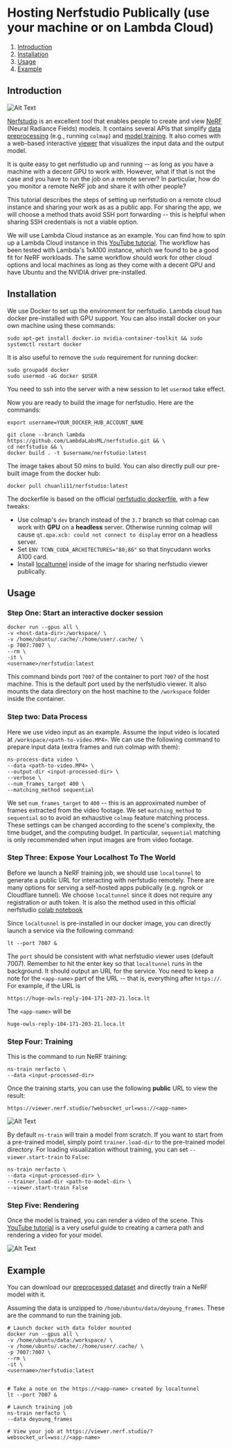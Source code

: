 # Hosting Nerfstudio Publically (use your machine or on Lambda Cloud)

1. [Introduction](#introduction)
2. [Installation](#installation)
3. [Usage](#usage)
4. [Example](#example)


## Introduction

![Alt Text](img/deyoung.gif)



[Nerfstudio](https://docs.nerf.studio/en/latest/) is an excellent tool that enables people to create and view [NeRF](https://arxiv.org/abs/2003.08934) (Neural Radiance Fields) models. It contains several APIs that simplify [data preprocessing](https://docs.nerf.studio/en/latest/quickstart/custom_dataset.html) (e.g., running `colmap`) and [model training](https://docs.nerf.studio/en/latest/quickstart/first_nerf.html). It also comes with a web-based interactive [viewer](https://docs.nerf.studio/en/latest/quickstart/viewer_quickstart.html) that visualizes the input data and the output model.

It is quite easy to get nerfstudio up and running -- as long as you have a machine with a decent GPU to work with. However, what if that is not the case and you have to run the job on a remote server? In particular, how do you monitor a remote NeRF job and share it with other people?

This tutorial describes the steps of setting up nerfstudio on a remote cloud instance and sharing your work as as a public app. For sharing the app, we will choose a method thats avoid SSH port forwarding -- this is helpful when sharing SSH credentials is not a viable option. 

We will use Lambda Cloud instance as an example. You can find how to spin up a Lambda Cloud instance in this [YouTube tutorial](https://www.youtube.com/watch?v=CKxR6ClKstU). The workflow has been tested with Lambda's 1xA100 instance, which we found to be a good fit for NeRF workloads. The same workflow should work for other cloud options and local machines as long as they come with a decent GPU and have Ubuntu and the NVIDIA driver pre-installed.


## Installation

We use Docker to set up the environment for nerfstudio. Lambda cloud has docker pre-installed with GPU support. You can also install docker on your own machine using these commands:

```
sudo apt-get install docker.io nvidia-container-toolkit && sudo systemctl restart docker
```

It is also useful to remove the `sudo` requirement for running docker:

```
sudo groupadd docker
sudo usermod -aG docker $USER
```

You need to ssh into the server with a new session to let `usermod` take effect.  


Now you are ready to build the image for nerfstudio. Here are the commands:

```
export username=YOUR_DOCKER_HUB_ACCOUNT_NAME

git clone --branch lambda https://github.com/LambdaLabsML/nerfstudio.git && \
cd nerfstudio && \
docker build . -t $username/nerfstudio:latest
```

The image takes about 50 mins to build. You can also directly pull our pre-built image from the docker hub:

```
docker pull chuanli11/nerfstudio:latest
```

The dockerfile is based on the official [nerfstudio dockerfile](https://github.com/nerfstudio-project/nerfstudio/blob/main/Dockerfile), with a few tweaks:

* Use colmap's `dev` branch instead of the `3.7` branch so that colmap can work with __GPU__ on a __headless__ server. Otherwise running colmap will cause `qt.qpa.xcb: could not connect to display` error on a headless server.
* Set `ENV TCNN_CUDA_ARCHITECTURES="80;86"` so that tinycudann works A100 card.
* Install [localtunnel](https://github.com/localtunnel/localtunnel) inside of the image for sharing nerfstudio viewer publically.   


## Usage

### Step One: Start an interactive docker session

```
docker run --gpus all \
-v <host-data-dir>:/workspace/ \
-v /home/ubuntu/.cache/:/home/user/.cache/ \
-p 7007:7007 \
--rm \
-it \
<username>/nerfstudio:latest
```

This command binds port `7007` of the container to port `7007` of the host machine. This is the default port used by the nerfstudio viewer. It also mounts the data directory on the host machine to the `/workspace` folder inside the container.

### Step two: Data Process

Here we use video input as an example. Assume the input video is located at `/workspace/<path-to-video.MP4>`. We can use the following command to prepare input data (extra frames and run colmap with them):

```
ns-process-data video \
--data <path-to-video.MP4> \
--output-dir <input-processed-dir> \
--verbose \
--num_frames_target 400 \
--matching_method sequential
```

We set `num_frames_target` to `400` -- this is an approximated number of frames extracted from the video footage. We set `matching_method` to `sequential` so to avoid an exhaustive `colmap` feature matching process. These settings can be changed according to the scene's complexity, the time budget, and the computing budget. In particular, `sequential` matching is only recommended when input images are from video footage.


### Step Three: Expose Your Localhost To The World

Before we launch a NeRF training job, we should use `localtunnel` to generate a public URL for interacting with nerfstudio remotely. There are many options for serving a self-hosted apps publically (e.g. ngrok or Cloudflare tunnel). We choose `localtunnel` since it does not require any registration or auth token. It is also the method used in this official nerfstudio [colab notebook](https://github.com/nerfstudio-project/nerfstudio/blob/main/colab/demo.ipynb)

Since `localtunnel` is pre-installed in our docker image, you can directly launch a service via the following command:

```
lt --port 7007 &
```

The `port` should be consistent with what nerfstudio viewer uses (default 7007). Remember to hit the enter key so that `localtunnel` runs in the background. It should output an URL for the service. You need to keep a note for the `<app-name>` part of the URL -- that is, everything after `https://`. For example, if the URL is 

```
https://huge-owls-reply-104-171-203-21.loca.lt
```

The `<app-name>` will be

```
huge-owls-reply-104-171-203-21.loca.lt
```

### Step Four: Training

This is the command to run NeRF training:

```
ns-train nerfacto \
--data <input-processed-dir>
```

Once the training starts, you can use the following __public__ URL to view the result:

```
https://viewer.nerf.studio/?websocket_url=wss://<app-name>
```

![Alt Text](img/viewer_ui.png)

By default `ns-train` will train a model from scratch. If you want to start from a pre-trained model, simply point `trainer.load-dir` to the pre-trained model directory. For loading visualization without training, you can set `--viewer.start-train` to `False`:

```
ns-train nerfacto \
--data <input-processed-dir> \
--trainer.load-dir <path-to-model-dir> \
--viewer.start-train False
```

### Step Five: Rendering 

Once the model is trained, you can render a video of the scene. This [YouTube tutorial](https://www.youtube.com/watch?v=nSFsugarWzk&t=136s) is a very useful guide to creating a camera path and rendering a video for your model.

![Alt Text](img/viewer_camera_path.png)



## Example

You can download our [preprocessed dataset](https://drive.google.com/file/d/1Nq6lQ8yoS_XiNXA1Zny1mHJqroWcYcT-/view?usp=sharing) and directly train a NeRF model with it. 

Assuming the data is unzipped to `/home/ubuntu/data/deyoung_frames`. These are the command to run the training job.

```
# Launch docker with data folder mounted
docker run --gpus all \
-v /home/ubuntu/data:/workspace/ \
-v /home/ubuntu/.cache/:/home/user/.cache/ \
-p 7007:7007 \
--rm \
-it \
<username>/nerfstudio:latest


# Take a note on the https://<app-name> created by localtunnel
lt --port 7007 &

# Launch training job
ns-train nerfacto \
--data deyoung_frames

# View your job at https://viewer.nerf.studio/?websocket_url=wss://<app-name>
```
